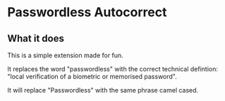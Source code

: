 # Passwordless Autocorrect

## What it does

This is a simple extension made for fun.

It replaces the word "passwordless" with the correct technical defintion: "local
verification of a biometric or memorised password".

It will replace "Passwordless" with the same phrase camel cased.
